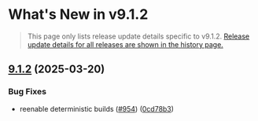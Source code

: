# What's New in v<span class="_version">9.1.2</span>

> This page only lists release update details specific to v<span class="_version">9.1.2</span>. [Release update details for all releases are shown in the history page.](History)

<!--_release-notes-->
## [9.1.2](https://github.com/Finbuckle/Finbuckle.MultiTenant/compare/v9.1.1...v9.1.2) (2025-03-20)

### Bug Fixes

* reenable deterministic builds ([#954](https://github.com/Finbuckle/Finbuckle.MultiTenant/issues/954)) ([0cd78b3](https://github.com/Finbuckle/Finbuckle.MultiTenant/commit/0cd78b3ac917917dd58280733014a7589c05423a))

<!--_release-notes-->
